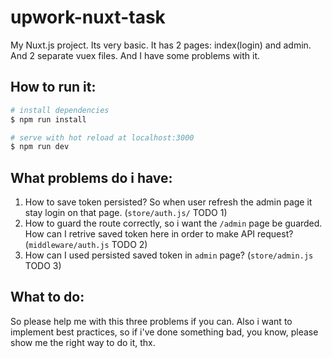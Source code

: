 # upwork-nuxt-task

My Nuxt.js project. Its very basic. It has 2 pages: index(login) and admin. And 2 separate vuex files. And I have some problems with it.

## How to run it:

``` bash
# install dependencies
$ npm run install

# serve with hot reload at localhost:3000
$ npm run dev

```

## What problems do i have:

1. How to save token persisted? So when user refresh the admin page it stay login on that page. (`store/auth.js/` TODO 1)
2. How to guard the route correctly, so i want the `/admin` page be guarded. How can I retrive saved token here in order to make API request? (`middleware/auth.js` TODO 2)
3. How can I used persisted saved token in `admin` page? (`store/admin.js` TODO 3)

## What to do:
So please help me with this three problems if you can. Also i want to implement best practices, so if i've done something bad, you know, please show me the right way to do it, thx.

